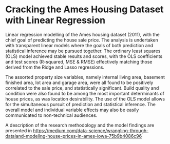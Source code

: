 # Cracking the Ames Housing Dataset with Linear Regression
Linear regression modelling of the Ames housing dataset (2011), with the chief goal of predicting the house sale price. The analysis is undertaken with transparent linear models where the goals of both prediction and statistical inference may be pursued together. The ordinary least squares (OLS) model achieved stable results and scores, with the OLS coefficients and test scores (R-squared, MSE & RMSE) effectively matching those derived from the Ridge and Lasso regressions. 

The assorted property size variables, namely internal living area, basement finished area, lot area and garage area, were all found to be positively correlated to the sale price, and statistically significant. Build quality and condition were also found to be among the most important determinants of house prices, as was location desirability. The use of the OLS model allows for the simultaneous pursuit of prediction and statistical inference. The overall model and individual variable effects may also be easily communicated to non-technical audiences.

A description of the research methodology and the model findings are presented in https://medium.com/data-science/wrangling-through-dataland-modeling-house-prices-in-ames-iowa-75b9b4086c96
